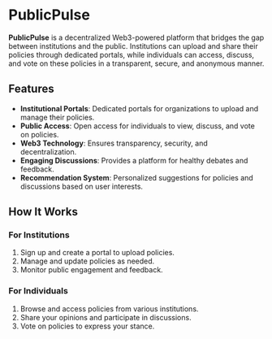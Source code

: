 # PublicPulse  

**PublicPulse** is a decentralized Web3-powered platform that bridges the gap between institutions and the public. Institutions can upload and share their policies through dedicated portals, while individuals can access, discuss, and vote on these policies in a transparent, secure, and anonymous manner.

## Features  

- **Institutional Portals**: Dedicated portals for organizations to upload and manage their policies.  
- **Public Access**: Open access for individuals to view, discuss, and vote on policies.  
- **Web3 Technology**: Ensures transparency, security, and decentralization.  
- **Engaging Discussions**: Provides a platform for healthy debates and feedback.  
- **Recommendation System**: Personalized suggestions for policies and discussions based on user interests.  

## How It Works  

### For Institutions  
1. Sign up and create a portal to upload policies.  
2. Manage and update policies as needed.  
3. Monitor public engagement and feedback.  

### For Individuals  
1. Browse and access policies from various institutions.  
2. Share your opinions and participate in discussions.  
3. Vote on policies to express your stance.  

